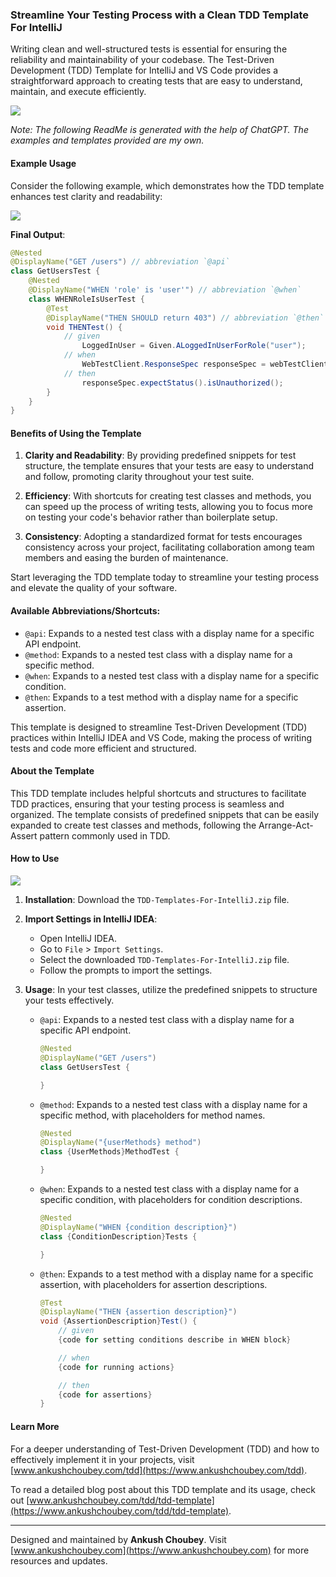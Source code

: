 ### Streamline Your Testing Process with a Clean TDD Template For IntelliJ

Writing clean and well-structured tests is essential for ensuring the reliability and maintainability of your codebase. The Test-Driven Development (TDD) Template for IntelliJ and VS Code provides a straightforward approach to creating tests that are easy to understand, maintain, and execute efficiently.

![](https://www.ankushchoubey.com/images/tdd.png)

*Note: The following ReadMe is generated with the help of ChatGPT. The examples and templates provided are my own.*

#### Example Usage

Consider the following example, which demonstrates how the TDD template enhances test clarity and readability:

![](https://lh3.googleusercontent.com/drive-viewer/AEYmBYSWaYOl1JoMKuPFxkL1SOFegjbYhu65-NYQx7iGTA6yB8Fvei0nvARIJkeLxsoBNEewXTw24mpau2CN6l1UIlMsEhCu=s1600)

**Final Output**: 

```java
@Nested
@DisplayName("GET /users") // abbreviation `@api`
class GetUsersTest {
    @Nested
    @DisplayName("WHEN 'role' is 'user'") // abbreviation `@when`
    class WHENRoleIsUserTest {
        @Test
        @DisplayName("THEN SHOULD return 403") // abbreviation `@then`
        void THENTest() {
            // given
                LoggedInUser = Given.ALoggedInUserForRole("user");
            // when
                WebTestClient.ResponseSpec responseSpec = webTestClient.get().uri("/users").exchange();
            // then
                responseSpec.expectStatus().isUnauthorized();
        }
    }
}
```

#### Benefits of Using the Template

1. **Clarity and Readability**: By providing predefined snippets for test structure, the template ensures that your tests are easy to understand and follow, promoting clarity throughout your test suite.
   
2. **Efficiency**: With shortcuts for creating test classes and methods, you can speed up the process of writing tests, allowing you to focus more on testing your code's behavior rather than boilerplate setup.
   
3. **Consistency**: Adopting a standardized format for tests encourages consistency across your project, facilitating collaboration among team members and easing the burden of maintenance.

Start leveraging the TDD template today to streamline your testing process and elevate the quality of your software.

#### Available Abbreviations/Shortcuts:

- `@api`: Expands to a nested test class with a display name for a specific API endpoint.
- `@method`: Expands to a nested test class with a display name for a specific method.
- `@when`: Expands to a nested test class with a display name for a specific condition.
- `@then`: Expands to a test method with a display name for a specific assertion.

This template is designed to streamline Test-Driven Development (TDD) practices within IntelliJ IDEA and VS Code, making the process of writing tests and code more efficient and structured.

#### About the Template

This TDD template includes helpful shortcuts and structures to facilitate TDD practices, ensuring that your testing process is seamless and organized. The template consists of predefined snippets that can be easily expanded to create test classes and methods, following the Arrange-Act-Assert pattern commonly used in TDD.

#### How to Use

![](https://upload.wikimedia.org/wikipedia/commons/archive/9/9c/20200803071015%21IntelliJ_IDEA_Icon.svg)

1. **Installation**: Download the `TDD-Templates-For-IntelliJ.zip` file.
   
2. **Import Settings in IntelliJ IDEA**:
   - Open IntelliJ IDEA.
   - Go to `File` > `Import Settings`.
   - Select the downloaded `TDD-Templates-For-IntelliJ.zip` file.
   - Follow the prompts to import the settings.

3. **Usage**: In your test classes, utilize the predefined snippets to structure your tests effectively.
   
   - `@api`: Expands to a nested test class with a display name for a specific API endpoint.
   
     ```java
     @Nested
     @DisplayName("GET /users")
     class GetUsersTest {
     
     }
     ```
   
   - `@method`: Expands to a nested test class with a display name for a specific method, with placeholders for method names.
   
     ```java
     @Nested
     @DisplayName("{userMethods} method")
     class {UserMethods}MethodTest {
     
     }
     ```
   
   - `@when`: Expands to a nested test class with a display name for a specific condition, with placeholders for condition descriptions.
   
     ```java
     @Nested
     @DisplayName("WHEN {condition description}")
     class {ConditionDescription}Tests {
     
     }
     ```
   
   - `@then`: Expands to a test method with a display name for a specific assertion, with placeholders for assertion descriptions.
   
     ```java
     @Test
     @DisplayName("THEN {assertion description}")
     void {AssertionDescription}Test() {
         // given
         {code for setting conditions describe in WHEN block}
     
         // when
         {code for running actions}
     
         // then
         {code for assertions}
     }
     ```

#### Learn More

For a deeper understanding of Test-Driven Development (TDD) and how to effectively implement it in your projects, visit [www.ankushchoubey.com/tdd](https://www.ankushchoubey.com/tdd).

To read a detailed blog post about this TDD template and its usage, check out [www.ankushchoubey.com/tdd/tdd-template](https://www.ankushchoubey.com/tdd/tdd-template).

---
Designed and maintained by **Ankush Choubey**. Visit [www.ankushchoubey.com](https://www.ankushchoubey.com) for more resources and updates.
